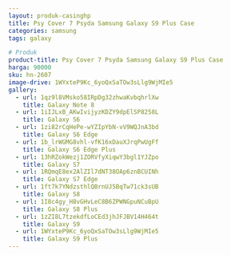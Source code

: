 ```yaml
---
layout: produk-casinghp
title: Psy Cover 7 Psyda Samsung Galaxy S9 Plus Case
categories: samsung
tags: galaxy

# Produk
product-title: Psy Cover 7 Psyda Samsung Galaxy S9 Plus Case
harga: 90000
sku: hn-2607
image-drive: 1WYxteP9Kc_6yoQxSaTOw3sLlg9WjMIe5
gallery:
  - url: 1qz9l8VMsko58IRpDg32zhwaKvbqhrlXw
    title: Galaxy Note 8
  - url: 1iIJLxB_AKwIvijyzKDZY9dpElSP8258L
    title: Galaxy S6
  - url: 1zi82rCqHePe-wYZIpYbN-vV9WQJnA3bd
    title: Galaxy S6 Edge
  - url: 1b_lrWGMG8vhl-vfK16xDauXJrqPwUgFf
    title: Galaxy S6 Edge Plus
  - url: 13hRZokWezj1ZORVfyXiqwY3bgl1YJZpo
    title: Galaxy S7
  - url: 1RQmqE8ex2AlZIl7dNT38OAp6znBCUINh
    title: Galaxy S7 Edge
  - url: 1ft7k7YNdzsthlQBrnUJ5BqTw71ck3sUB
    title: Galaxy S8
  - url: 1I8c4gy_H8vGHvLeC8B6ZPWNGpuNCuBpU
    title: Galaxy S8 Plus
  - url: 1zZI8L7tzekdfLoCEd3jhJFJBV14H464t
    title: Galaxy S9
  - url: 1WYxteP9Kc_6yoQxSaTOw3sLlg9WjMIe5
    title: Galaxy S9 Plus
---
```


